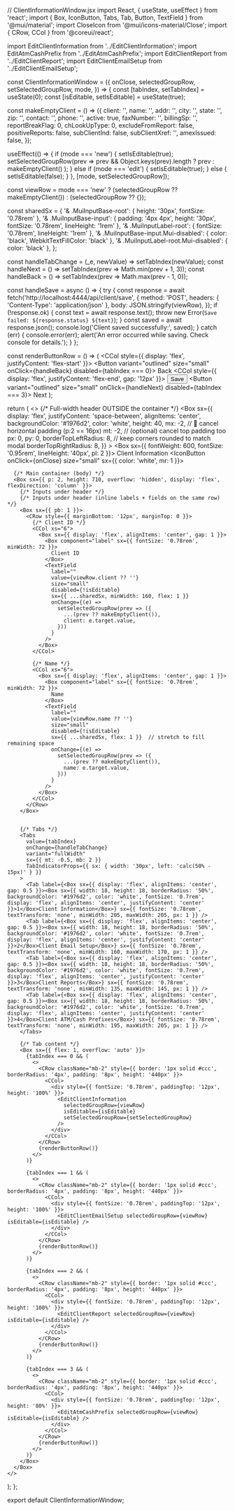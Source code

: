 // ClientInformationWindow.jsx
import React, { useState, useEffect } from 'react';
import { Box, IconButton, Tabs, Tab, Button, TextField } from '@mui/material';
import CloseIcon from '@mui/icons-material/Close';
import { CRow, CCol } from '@coreui/react';

import EditClientInformation from '../EditClientInformation';
import EditAtmCashPrefix from '../EditAtmCashPrefix';
import EditClientReport from '../EditClientReport';
import EditClientEmailSetup from '../EditClientEmailSetup';

const ClientInformationWindow = ({
  onClose,
  selectedGroupRow,
  setSelectedGroupRow,
  mode,
}) => {
  const [tabIndex, setTabIndex] = useState(0);
  const [isEditable, setIsEditable] = useState(true);

  const makeEmptyClient = () => ({
    client: '',
    name: '',
    addr: '',
    city: '',
    state: '',
    zip: '',
    contact: '',
    phone: '',
    active: true,
    faxNumber: '',
    billingSp: '',
    reportBreakFlag: 0,
    chLookUpType: 0,
    excludeFromReport: false,
    positiveReports: false,
    subClientInd: false,
    subClientXref: '',
    amexIssued: false,
  });

  useEffect(() => {
    if (mode === 'new') {
      setIsEditable(true);
      setSelectedGroupRow(prev =>
        prev && Object.keys(prev).length ? prev : makeEmptyClient()
      );
    } else if (mode === 'edit') {
      setIsEditable(true);
    } else {
      setIsEditable(false);
    }
  }, [mode, setSelectedGroupRow]);

  const viewRow = mode === 'new'
    ? (selectedGroupRow ?? makeEmptyClient())
    : (selectedGroupRow ?? {});

  const sharedSx = {
    '& .MuiInputBase-root': { height: '30px', fontSize: '0.78rem' },
    '& .MuiInputBase-input': { padding: '4px 4px', height: '30px', fontSize: '0.78rem', lineHeight: '1rem' },
    '& .MuiInputLabel-root': { fontSize: '0.78rem', lineHeight: '1rem' },
    '& .MuiInputBase-input.Mui-disabled': { color: 'black', WebkitTextFillColor: 'black' },
    '& .MuiInputLabel-root.Mui-disabled': { color: 'black' },
  };

  const handleTabChange = (_e, newValue) => setTabIndex(newValue);
  const handleNext = () => setTabIndex(prev => Math.min(prev + 1, 3));
  const handleBack = () => setTabIndex(prev => Math.max(prev - 1, 0));

  const handleSave = async () => {
    try {
      const response = await fetch('http://localhost:4444/api/client/save', {
        method: 'POST',
        headers: { 'Content-Type': 'application/json' },
        body: JSON.stringify(viewRow),
      });
      if (!response.ok) {
        const text = await response.text();
        throw new Error(`Save failed: ${response.status} ${text}`);
      }
      const saved = await response.json();
      console.log('Client saved successfully:', saved);
    } catch (err) {
      console.error(err);
      alert('An error occurred while saving. Check console for details.');
    }
  };

  const renderButtonRow = () => (
    <CRow className="mt-3">
      <CCol style={{ display: 'flex', justifyContent: 'flex-start' }}>
        <Button variant="outlined" size="small" onClick={handleBack} disabled={tabIndex === 0}>
          Back
        </Button>
      </CCol>
      <CCol style={{ display: 'flex', justifyContent: 'flex-end', gap: '12px' }}>
        <Button variant="contained" size="small" onClick={handleSave}>
          Save
        </Button>
        <Button variant="outlined" size="small" onClick={handleNext} disabled={tabIndex === 3}>
          Next
        </Button>
      </CCol>
    </CRow>
  );

  return (
    <>
      {/* Full-width header OUTSIDE the container */}
      <Box
        sx={{
          display: 'flex',
          justifyContent: 'space-between',
          alignItems: 'center',
          backgroundColor: '#1976d2',
          color: 'white',
          height: 40,
          mx: -2,                                // 🔵 cancel horizontal padding (p:2 == 16px)
          mt: -2,                                // (optional) cancel top padding too
          px: 0,
          py: 0,
          borderTopLeftRadius: 8,                // keep corners rounded to match modal
          borderTopRightRadius: 8,
        }}
      >
        <Box sx={{ fontWeight: 600, fontSize: '0.95rem', lineHeight: '40px', pl: 2 }}>
          Client Information
        </Box>
        <IconButton onClick={onClose} size="small" sx={{ color: 'white', mr: 1 }}>
          <CloseIcon fontSize="small" />
        </IconButton>
      </Box>


      {/* Main container (body) */}
      <Box sx={{ p: 2, height: 710, overflow: 'hidden', display: 'flex', flexDirection: 'column' }}>
        {/* Inputs under header */}
        {/* Inputs under header (inline labels + fields on the same row) */}
        <Box sx={{ pb: 1 }}>
          <CRow style={{ marginBottom: '12px', marginTop: 0 }}>
            {/* Client ID */}
            <CCol xs="6">
              <Box sx={{ display: 'flex', alignItems: 'center', gap: 1 }}>
                <Box component="label" sx={{ fontSize: '0.78rem', minWidth: 72 }}>
                  Client ID
                </Box>
                <TextField
                  label=""
                  value={viewRow.client ?? ''}
                  size="small"
                  disabled={!isEditable}
                  sx={{ ...sharedSx, minWidth: 160, flex: 1 }}
                  onChange={(e) =>
                    setSelectedGroupRow(prev => ({
                      ...(prev ?? makeEmptyClient()),
                      client: e.target.value,
                    }))
                  }
                />
              </Box>
            </CCol>

            {/* Name */}
            <CCol xs="6">
              <Box sx={{ display: 'flex', alignItems: 'center', gap: 1 }}>
                <Box component="label" sx={{ fontSize: '0.78rem', minWidth: 72 }}>
                  Name
                </Box>
                <TextField
                  label=""
                  value={viewRow.name ?? ''}
                  size="small"
                  disabled={!isEditable}
                  sx={{ ...sharedSx, flex: 1 }}  // stretch to fill remaining space
                  onChange={(e) =>
                    setSelectedGroupRow(prev => ({
                      ...(prev ?? makeEmptyClient()),
                      name: e.target.value,
                    }))
                  }
                />
              </Box>
            </CCol>
          </CRow>
        </Box>


        {/* Tabs */}
        <Tabs
          value={tabIndex}
          onChange={handleTabChange}
          variant="fullWidth"
          sx={{ mt: -0.5, mb: 2 }}
          TabIndicatorProps={{ sx: { width: '30px', left: 'calc(50% - 15px)' } }}
        >
          <Tab label={<Box sx={{ display: 'flex', alignItems: 'center', gap: 0.5 }}><Box sx={{ width: 18, height: 18, borderRadius: '50%', backgroundColor: '#1976d2', color: 'white', fontSize: '0.7rem', display: 'flex', alignItems: 'center', justifyContent: 'center' }}>1</Box>Client Information</Box>} sx={{ fontSize: '0.78rem', textTransform: 'none', minWidth: 205, maxWidth: 205, px: 1 }} />
          <Tab label={<Box sx={{ display: 'flex', alignItems: 'center', gap: 0.5 }}><Box sx={{ width: 18, height: 18, borderRadius: '50%', backgroundColor: '#1976d2', color: 'white', fontSize: '0.7rem', display: 'flex', alignItems: 'center', justifyContent: 'center' }}>2</Box>Client Email Setup</Box>} sx={{ fontSize: '0.78rem', textTransform: 'none', minWidth: 160, maxWidth: 170, px: 1 }} />
          <Tab label={<Box sx={{ display: 'flex', alignItems: 'center', gap: 0.5 }}><Box sx={{ width: 18, height: 18, borderRadius: '50%', backgroundColor: '#1976d2', color: 'white', fontSize: '0.7rem', display: 'flex', alignItems: 'center', justifyContent: 'center' }}>3</Box>Client Reports</Box>} sx={{ fontSize: '0.78rem', textTransform: 'none', minWidth: 135, maxWidth: 145, px: 1 }} />
          <Tab label={<Box sx={{ display: 'flex', alignItems: 'center', gap: 0.5 }}><Box sx={{ width: 18, height: 18, borderRadius: '50%', backgroundColor: '#1976d2', color: 'white', fontSize: '0.7rem', display: 'flex', alignItems: 'center', justifyContent: 'center' }}>4</Box>Client ATM/Cash Prefixes</Box>} sx={{ fontSize: '0.78rem', textTransform: 'none', minWidth: 195, maxWidth: 205, px: 1 }} />
        </Tabs>

        {/* Tab content */}
        <Box sx={{ flex: 1, overflow: 'auto' }}>
          {tabIndex === 0 && (
            <>
              <CRow className="mb-2" style={{ border: '1px solid #ccc', borderRadius: '4px', padding: '8px', height: '440px' }}>
                <CCol>
                  <div style={{ fontSize: '0.78rem', paddingTop: '12px', height: '100%' }}>
                    <EditClientInformation
                      selectedGroupRow={viewRow}
                      isEditable={isEditable}
                      setSelectedGroupRow={setSelectedGroupRow}
                    />
                  </div>
                </CCol>
              </CRow>
              {renderButtonRow()}
            </>
          )}

          {tabIndex === 1 && (
            <>
              <CRow className="mb-2" style={{ border: '1px solid #ccc', borderRadius: '4px', padding: '8px', height: '440px' }}>
                <CCol>
                  <div style={{ fontSize: '0.78rem', paddingTop: '12px', height: '100%' }}>
                    <EditClientEmailSetup selectedGroupRow={viewRow} isEditable={isEditable} />
                  </div>
                </CCol>
              </CRow>
              {renderButtonRow()}
            </>
          )}

          {tabIndex === 2 && (
            <>
              <CRow className="mb-2" style={{ border: '1px solid #ccc', borderRadius: '4px', padding: '8px', height: '440px' }}>
                <CCol>
                  <div style={{ fontSize: '0.78rem', paddingTop: '12px', height: '100%' }}>
                    <EditClientReport selectedGroupRow={viewRow} isEditable={isEditable} />
                  </div>
                </CCol>
              </CRow>
              {renderButtonRow()}
            </>
          )}

          {tabIndex === 3 && (
            <>
              <CRow className="mb-2" style={{ border: '1px solid #ccc', borderRadius: '4px', padding: '8px', height: '440px' }}>
                <CCol>
                  <div style={{ fontSize: '0.78rem', paddingTop: '12px', height: '80%' }}>
                    <EditAtmCashPrefix selectedGroupRow={viewRow} isEditable={isEditable} />
                  </div>
                </CCol>
              </CRow>
              {renderButtonRow()}
            </>
          )}
        </Box>
      </Box>
    </>
  );
};

export default ClientInformationWindow;
